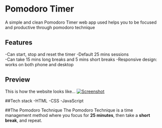 # Pomodoro Timer
A simple and clean Pomodoro Timer web app used helps you to be focused and productive through pomodoro technique

## Features
-Can start, stop and reset the timer 
-Default 25 mins sessions  
-Can take 15 mins long breaks and 5 mins short breaks
-Responsive design: works on both phone and desktop

## Preview
This is how the website looks like...
[![Screenshot](https://github.com/user-attachments/assets/3ef6b710-e93f-47c5-a093-8a6e557f740e)](https://github.com/user-attachments/assets/3ef6b710-e93f-47c5-a093-8a6e557f740e)

##Tech stack
-HTML
-CSS
-JavaScript

##The Pomodoro Technique
The Pomodoro Technique is a time management method where you focus for **25 minutes**, then take a **short break**, and repeat.

